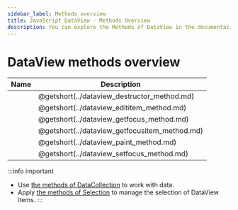 ```yaml
---
sidebar_label: Methods overview
title: JavaScript DataView - Methods Overview 
description: You can explore the Methods of DataView in the documentation of the DHTMLX JavaScript UI library. Browse developer guides and API reference, try out code examples and live demos, and download a free 30-day evaluation version of DHTMLX Suite 7.
---
```


# DataView methods overview

| Name                                   | Description                                   |
| -------------------------------------- | --------------------------------------------- |
| [](../dataview_destructor_method.md)   | @getshort(../dataview_destructor_method.md)   |
| [](../dataview_edititem_method.md)     | @getshort(../dataview_edititem_method.md)     |
| [](../dataview_getfocus_method.md)     | @getshort(../dataview_getfocus_method.md)     |
| [](../dataview_getfocusitem_method.md) | @getshort(../dataview_getfocusitem_method.md) |
| [](../dataview_paint_method.md)        | @getshort(../dataview_paint_method.md)        |
| [](../dataview_setfocus_method.md)     | @getshort(../dataview_setfocus_method.md)     |

:::info important
- Use [the methods of DataCollection](data_collection.md) to work with data. 
- Apply [the methods of Selection](selection.md#methods) to manage the selection of DataView items. 
:::
